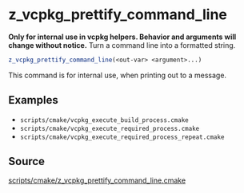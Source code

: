 # z_vcpkg_prettify_command_line

**Only for internal use in vcpkg helpers. Behavior and arguments will change without notice.**
Turn a command line into a formatted string.

```cmake
z_vcpkg_prettify_command_line(<out-var> <argument>...)
```

This command is for internal use, when printing out to a message.

## Examples

* `scripts/cmake/vcpkg_execute_build_process.cmake`
* `scripts/cmake/vcpkg_execute_required_process.cmake`
* `scripts/cmake/vcpkg_execute_required_process_repeat.cmake`

## Source
[scripts/cmake/z_vcpkg_prettify_command_line.cmake](https://github.com/Microsoft/vcpkg/blob/master/scripts/cmake/z_vcpkg_prettify_command_line.cmake)
